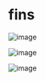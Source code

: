 # fins
![image](https://github.com/skulumba/fins/assets/75015106/2995882d-a83a-4b10-9903-fcc823e6f1d4)


![image](https://github.com/skulumba/fins/assets/75015106/8a45d39d-93fd-4af8-b2cc-09e4539ce37e)


![image](https://github.com/skulumba/fins/assets/75015106/3b092720-554a-40f5-b108-9cf075dfc9ea)


